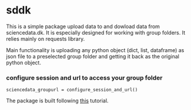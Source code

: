 # sddk
This is a simple package upload data to and dowload data from sciencedata.dk. It is especially designed for working with group folders. It relies mainly on requests library.

Main functionality is uploading any python object (dict, list, dataframe) as json file to a preselected group folder and getting it back as the original python object.

### configure session and url to access your group folder 

`sciencedata_groupurl = configure_session_and_url()`


The package is built following [this](https://packaging.python.org/tutorials/packaging-projects/) tutorial.



